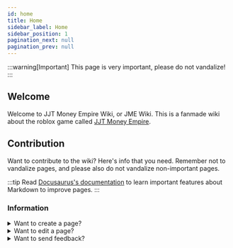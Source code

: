 ```yaml
---
id: home
title: Home
sidebar_label: Home
sidebar_position: 1
pagination_next: null
pagination_prev: null
---
```




:::warning[Important]
This page is very important, please do not vandalize!
:::

## Welcome

Welcome to JJT Money Empire Wiki, or JME Wiki. This is a fanmade wiki about the roblox game called [JJT Money Empire](https://www.roblox.com/games/15783753029/JJT-Money-Empire).

## Contribution

Want to contribute to the wiki? Here's info that you need. Remember not to vandalize pages, and please also do not vandalize non-important pages.

:::tip
Read [Docusaurus's documentation](https://docusaurus.io/docs) to learn important features about Markdown to improve pages.
:::

### Information

<details>
    <summary>Want to create a page?</summary>

    Submit a pull request.

</details>

<details>
    <summary>Want to edit a page?</summary>

    Submit a pull request, or go scroll down and click "Edit this page", It brings you to a visual editor, once you're done press "Open PR for Current File". Just please don't vandalize. Also remember, all edits are reviewed, but I don't really take the time to compare absolutely everything, so that's why I have to keep writing notes not to vandalize, and also please write formally.

</details>

<details>
    <summary>Want to send feedback?</summary>

    DM hakaar on discord, or do it on the github repo somewhere idk
    Why is this here? idk where to put it


</details>